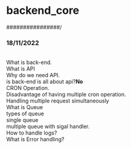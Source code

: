# backend_core

################/<h3>18/11/2022</h3><br>
What is back-end.<br>
What is API<br>
Why do we need API.<br>
is back-end is all about api?<b>No</b><br>
CRON Operation.<br>
Disadvantage of having multiple cron operation.<br>
Handling multiple request simultaneously<br>
What is Queue<br>
types of queue<br>
  single queue<br>
  multiple queue with sigal handler.<br>
How to handle logs?<br>
What is Error handling?<br>
